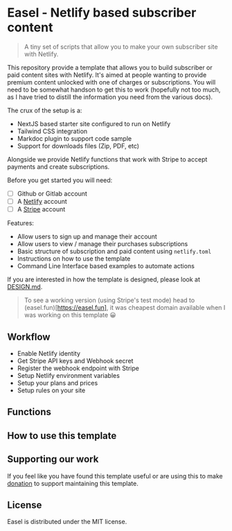 # Easel - Netlify based subscriber content
> A tiny set of scripts that allow you to make your own subscriber site with Netlify.

This repository provide a template that allows you to build subscriber or paid content sites with Netlify. It's aimed at people wanting to provide premium content unlocked with one of charges or subscriptions. You will need to be somewhat handson to get this to work (hopefully not too much, as I have tried to distill the information you need from the various docs).

The crux of the setup is a:
- NextJS based starter site configured to run on Netlify
- Tailwind CSS integration
- Markdoc plugin to support code sample
- Support for downloads files (Zip, PDF, etc)

Alongside we provide Netlify functions that work with Stripe to accept payments and create subscriptions.

Before you get started you will need:

- [ ] Github or Gitlab account
- [ ] A [Netlify](https://netlify.com) account
- [ ] A [Stripe](https://stripe.com) account

Features:
- Allow users to sign up and manage their account
- Allow users to view / manage their purchases subscriptions
- Basic structure of subscription and paid content using `netlify.toml`
- Instructions on how to use the template
- Command Line Interface based examples to automate actions

If you are interested in how the template is designed, please look at [DESIGN.md](DESIGN.md).

> To see a working version (using Stripe's test mode) head to (easel.fun)[https://easel.fun], it was cheapest domain available when I was working on this template 😀

## Workflow

- Enable Netlify identity
- Get Stripe API keys and Webhook secret
- Register the webhook endpoint with Stripe
- Setup Netlify environment variables
- Setup your plans and prices
- Setup rules on your site

## Functions

## How to use this template


## Supporting our work
If you feel like you have found this template useful or are using this to make [donation]() to support maintaining this template.

## License
Easel is distributed under the MIT license.